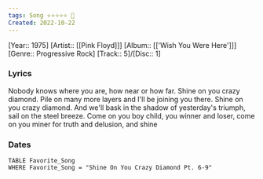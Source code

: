 ```yaml
---
tags: Song ⭐️⭐⭐⭐⭐ 💛
Created: 2022-10-22
---
```

[Year:: 1975]
[Artist:: [[Pink Floyd]]]
[Album:: [['Wish You Were Here']]]
[Genre:: Progressive Rock]
[Track:: 5]/[Disc:: 1]
### Lyrics
Nobody knows where you are, how near or how far.
Shine on you crazy diamond.
Pile on many more layers and I'll be joining you there.
Shine on you crazy diamond.
And we'll bask in the shadow of yesterday's triumph, 
sail on the steel breeze.
Come on you boy child, you winner and loser, 
come on you miner for truth and delusion, and shine
### Dates
```dataview
TABLE Favorite_Song
WHERE Favorite_Song = "Shine On You Crazy Diamond Pt. 6-9"

```
